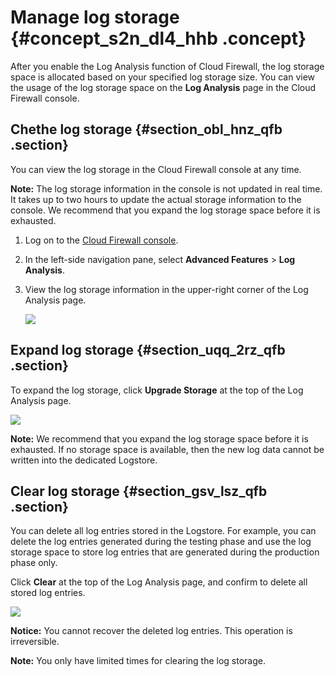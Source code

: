 # Manage log storage {#concept_s2n_dl4_hhb .concept}

After you enable the Log Analysis function of Cloud Firewall, the log storage space is allocated based on your specified log storage size. You can view the usage of the log storage space on the **Log Analysis** page in the Cloud Firewall console.

## Chethe log storage {#section_obl_hnz_qfb .section}

You can view the log storage in the Cloud Firewall console at any time.

**Note:** The log storage information in the console is not updated in real time. It takes up to two hours to update the actual storage information to the console. We recommend that you expand the log storage space before it is exhausted.

1.  Log on to the [Cloud Firewall console](https://partners-intl.console.aliyun.com/#/cfwnext).
2.  In the left-side navigation pane, select **Advanced Features** \> **Log Analysis**.
3.  View the log storage information in the upper-right corner of the Log Analysis page.

    ![](http://static-aliyun-doc.oss-cn-hangzhou.aliyuncs.com/assets/img/154334/155922543143271_en-US.png)


## Expand log storage {#section_uqq_2rz_qfb .section}

To expand the log storage, click **Upgrade Storage** at the top of the Log Analysis page.

![](http://static-aliyun-doc.oss-cn-hangzhou.aliyuncs.com/assets/img/154334/155922543248324_en-US.png)

**Note:** We recommend that you expand the log storage space before it is exhausted. If no storage space is available, then the new log data cannot be written into the dedicated Logstore.

## Clear log storage {#section_gsv_lsz_qfb .section}

You can delete all log entries stored in the Logstore. For example, you can delete the log entries generated during the testing phase and use the log storage space to store log entries that are generated during the production phase only.

Click **Clear** at the top of the Log Analysis page, and confirm to delete all stored log entries.

![](http://static-aliyun-doc.oss-cn-hangzhou.aliyuncs.com/assets/img/154334/155922543248325_en-US.png)

**Notice:** You cannot recover the deleted log entries. This operation is irreversible.

**Note:** You only have limited times for clearing the log storage.

